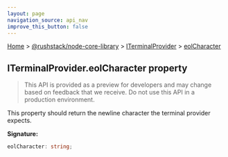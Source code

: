 ```yaml
---
layout: page
navigation_source: api_nav
improve_this_button: false
---
```



[Home](./index.md) &gt; [@rushstack/node-core-library](./node-core-library.md) &gt; [ITerminalProvider](./node-core-library.iterminalprovider.md) &gt; [eolCharacter](./node-core-library.iterminalprovider.eolcharacter.md)

## ITerminalProvider.eolCharacter property

> This API is provided as a preview for developers and may change based on feedback that we receive. Do not use this API in a production environment.
>

This property should return the newline character the terminal provider expects.

<b>Signature:</b>

```typescript
eolCharacter: string;
```
